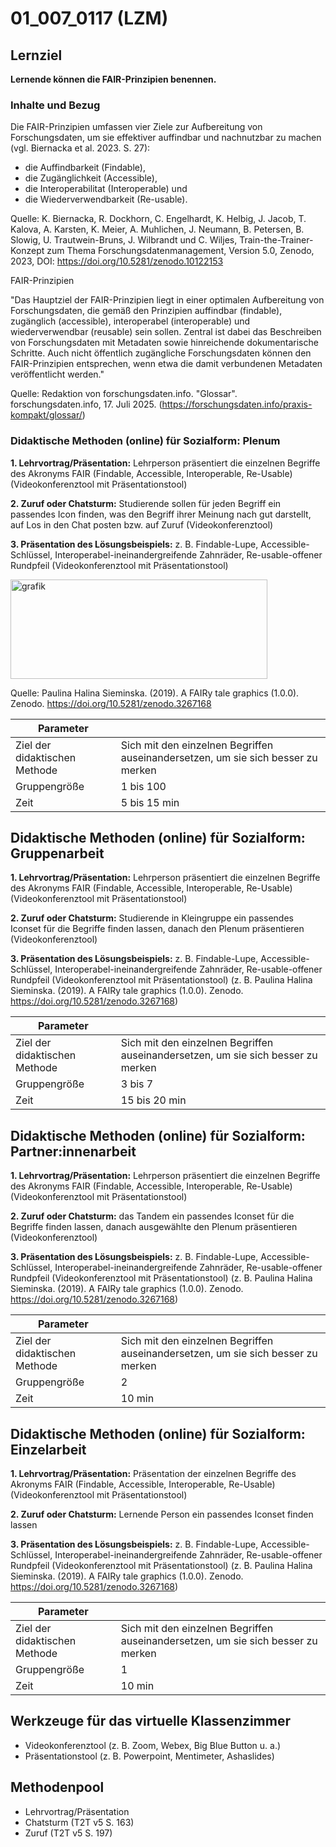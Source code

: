<!--
author: Anne Voigt
email:    
version:  v1
language: DE
icon:     
link:     
comment:  OER.net FDM-Basiskurs
-->

# 01_007_0117 (LZM)

## Lernziel

**Lernende können die FAIR-Prinzipien benennen.**

### Inhalte und Bezug 
Die FAIR-Prinzipien umfassen vier Ziele zur Aufbereitung von Forschungsdaten, um sie effektiver auffindbar und nachnutzbar zu machen (vgl. Biernacka et al. 2023. S. 27): 

  * die Auffindbarkeit (Findable), 
  * die Zugänglichkeit (Accessible), 
  * die Interoperabilitat (Interoperable) und 
  * die Wiederverwendbarkeit (Re-usable).

Quelle: K. Biernacka, R. Dockhorn, C. Engelhardt, K. Helbig, J. Jacob, T. Kalova, A. Karsten, K. Meier, A. Muhlichen, J. Neumann, B. Petersen, B. Slowig, U. Trautwein-Bruns, J. Wilbrandt und C. Wiljes, Train-the-Trainer-Konzept zum Thema  Forschungsdatenmanagement, Version 5.0, Zenodo, 2023, DOI: https://doi.org/10.5281/zenodo.10122153 

FAIR-Prinzipien

"Das Hauptziel der FAIR-Prinzipien liegt in einer optimalen Aufbereitung von Forschungsdaten, die gemäß den Prinzipien auffindbar (findable), zugänglich (accessible), interoperabel (interoperable) und wiederverwendbar (reusable) sein sollen. Zentral ist dabei das Beschreiben von Forschungsdaten mit Metadaten sowie hinreichende dokumentarische Schritte. Auch nicht öffentlich zugängliche Forschungsdaten können den FAIR-Prinzipien entsprechen, wenn etwa die damit verbundenen Metadaten veröffentlicht werden." 

Quelle: Redaktion von forschungsdaten.info. "Glossar". forschungsdaten.info, 17. Juli 2025. (https://forschungsdaten.info/praxis-kompakt/glossar/) 


### Didaktische Methoden (online) für Sozialform: Plenum
**1. Lehrvortrag/Präsentation:** Lehrperson präsentiert die einzelnen Begriffe des Akronyms FAIR (Findable, Accessible, Interoperable, Re-Usable) (Videokonferenztool mit Präsentationstool)

**2. Zuruf oder Chatsturm:** Studierende sollen für jeden Begriff ein passendes Icon finden, was den Begriff ihrer Meinung nach gut darstellt, auf Los in den Chat posten bzw. auf Zuruf (Videokonferenztool)

**3. Präsentation des Lösungsbeispiels:** z. B. Findable-Lupe, Accessible-Schlüssel, Interoperabel-ineinandergreifende Zahnräder, Re-usable-offener Rundpfeil (Videokonferenztool mit Präsentationstool)

<img width="411" height="159" alt="grafik" src="https://github.com/user-attachments/assets/a451723f-000f-4615-8d5d-1602c58cbd64" /> 

Quelle: Paulina Halina Sieminska. (2019). A FAIRy tale graphics (1.0.0). Zenodo. https://doi.org/10.5281/zenodo.3267168


| Parameter                         |          |
| -----------------------------     | -------- |
| Ziel der didaktischen Methode     | Sich mit den einzelnen Begriffen auseinandersetzen, um sie sich besser zu merken   |
| Gruppengröße                      | 1 bis 100 |
| Zeit                              | 5 bis 15 min |


## Didaktische Methoden (online) für Sozialform: Gruppenarbeit
**1. Lehrvortrag/Präsentation:** Lehrperson präsentiert die einzelnen Begriffe des Akronyms FAIR (Findable, Accessible, Interoperable, Re-Usable) (Videokonferenztool mit Präsentationstool)

**2. Zuruf oder Chatsturm:** Studierende in Kleingruppe ein passendes Iconset für die Begriffe finden lassen, danach den Plenum präsentieren (Videokonferenztool)

**3. Präsentation des Lösungsbeispiels:** z. B. Findable-Lupe, Accessible-Schlüssel, Interoperabel-ineinandergreifende Zahnräder, Re-usable-offener Rundpfeil (Videokonferenztool mit Präsentationstool)
(z. B. Paulina Halina Sieminska. (2019). A FAIRy tale graphics (1.0.0). Zenodo. https://doi.org/10.5281/zenodo.3267168)

| Parameter                         |          |
| -----------------------------     | -------- |
| Ziel der didaktischen Methode     | Sich mit den einzelnen Begriffen auseinandersetzen, um sie sich besser zu merken   |
| Gruppengröße                      | 3 bis 7 |
| Zeit                              | 15 bis 20 min |


## Didaktische Methoden (online) für Sozialform: Partner:innenarbeit
**1. Lehrvortrag/Präsentation:** Lehrperson präsentiert die einzelnen Begriffe des Akronyms FAIR (Findable, Accessible, Interoperable, Re-Usable) (Videokonferenztool mit Präsentationstool)

**2. Zuruf oder Chatsturm:** das Tandem ein passendes Iconset für die Begriffe finden lassen, danach ausgewählte den Plenum präsentieren (Videokonferenztool)

**3. Präsentation des Lösungsbeispiels:** z. B. Findable-Lupe, Accessible-Schlüssel, Interoperabel-ineinandergreifende Zahnräder, Re-usable-offener Rundpfeil (Videokonferenztool mit Präsentationstool)
(z. B. Paulina Halina Sieminska. (2019). A FAIRy tale graphics (1.0.0). Zenodo. https://doi.org/10.5281/zenodo.3267168)

| Parameter                         |          |
| -----------------------------     | -------- |
| Ziel der didaktischen Methode     | Sich mit den einzelnen Begriffen auseinandersetzen, um sie sich besser zu merken   |
| Gruppengröße                      | 2 |
| Zeit                              | 10 min |


## Didaktische Methoden (online) für Sozialform: Einzelarbeit
**1. Lehrvortrag/Präsentation:** Präsentation der einzelnen Begriffe des Akronyms FAIR (Findable, Accessible, Interoperable, Re-Usable) (Videokonferenztool mit Präsentationstool)

**2. Zuruf oder Chatsturm:** Lernende Person ein passendes Iconset finden lassen

**3. Präsentation des Lösungsbeispiels:** z. B. Findable-Lupe, Accessible-Schlüssel, Interoperabel-ineinandergreifende Zahnräder, Re-usable-offener Rundpfeil (Videokonferenztool mit Präsentationstool)
(z. B. Paulina Halina Sieminska. (2019). A FAIRy tale graphics (1.0.0). Zenodo. https://doi.org/10.5281/zenodo.3267168)

| Parameter                         |          |
| -----------------------------     | -------- |
| Ziel der didaktischen Methode     | Sich mit den einzelnen Begriffen auseinandersetzen, um sie sich besser zu merken   |
| Gruppengröße                      | 1 |
| Zeit                              | 10 min |

## Werkzeuge für das virtuelle Klassenzimmer
* Videokonferenztool (z. B. Zoom, Webex, Big Blue Button u. a.)
* Präsentationstool (z. B. Powerpoint, Mentimeter, Ashaslides)

## Methodenpool
* Lehrvortrag/Präsentation
* Chatsturm (T2T v5 S. 163)
* Zuruf (T2T v5 S. 197)
